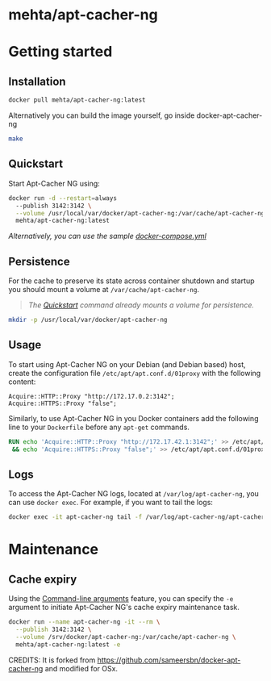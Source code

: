 # mehta/apt-cacher-ng

# Getting started

## Installation

```bash
docker pull mehta/apt-cacher-ng:latest
```

Alternatively you can build the image yourself, go inside docker-apt-cacher-ng

```bash
make
```

## Quickstart

Start Apt-Cacher NG using:

```bash
docker run -d --restart=always
  --publish 3142:3142 \
  --volume /usr/local/var/docker/apt-cacher-ng:/var/cache/apt-cacher-ng \
  mehta/apt-cacher-ng:latest
```

*Alternatively, you can use the sample [docker-compose.yml](docker-compose.yml)*

## Persistence

For the cache to preserve its state across container shutdown and startup you should mount a volume at `/var/cache/apt-cacher-ng`.

> *The [Quickstart](#quickstart) command already mounts a volume for persistence.*

```bash
mkdir -p /usr/local/var/docker/apt-cacher-ng
```

## Usage

To start using Apt-Cacher NG on your Debian (and Debian based) host, create the configuration file `/etc/apt/apt.conf.d/01proxy` with the following content:

```config
Acquire::HTTP::Proxy "http://172.17.0.2:3142";
Acquire::HTTPS::Proxy "false";
```

Similarly, to use Apt-Cacher NG in you Docker containers add the following line to your `Dockerfile` before any `apt-get` commands.

```dockerfile
RUN echo 'Acquire::HTTP::Proxy "http://172.17.42.1:3142";' >> /etc/apt/apt.conf.d/01proxy \
 && echo 'Acquire::HTTPS::Proxy "false";' >> /etc/apt/apt.conf.d/01proxy
```

## Logs

To access the Apt-Cacher NG logs, located at `/var/log/apt-cacher-ng`, you can use `docker exec`. For example, if you want to tail the logs:

```bash
docker exec -it apt-cacher-ng tail -f /var/log/apt-cacher-ng/apt-cacher.log
```

# Maintenance

## Cache expiry

Using the [Command-line arguments](#command-line-arguments) feature, you can specify the `-e` argument to initiate Apt-Cacher NG's cache expiry maintenance task.

```bash
docker run --name apt-cacher-ng -it --rm \
  --publish 3142:3142 \
  --volume /srv/docker/apt-cacher-ng:/var/cache/apt-cacher-ng \
  mehta/apt-cacher-ng:latest -e
```

CREDITS: It is forked from https://github.com/sameersbn/docker-apt-cacher-ng and modified for OSx.
